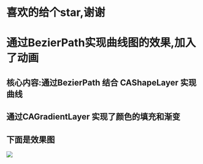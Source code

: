 # 喜欢的给个star,谢谢
#  通过BezierPath实现曲线图的效果,加入了动画
## 核心内容:通过BezierPath 结合 CAShapeLayer 实现曲线
##         通过CAGradientLayer 实现了颜色的填充和渐变
##  下面是效果图
![](https://raw.githubusercontent.com/candy7/-/master/%E6%9B%B2%E7%BA%BF.png)
